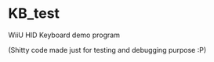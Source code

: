# KB_test
WiiU HID Keyboard demo program

(Shitty code made just for testing and debugging purpose :P)

